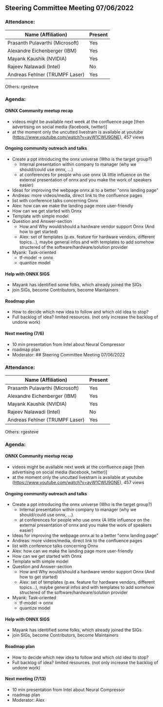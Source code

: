 ## Steering Committee Meeting 07/06/2022

### Attendance:

| Name (Affiliation)              | Present  |
| ------------------------------- | -------- |
| Prasanth Pulavarthi (Microsoft) | Yes   |
| Alexandre Eichenberger (IBM)    | Yes    |
| Mayank Kaushik (NVIDIA)         | Yes   |
| Rajeev Nalawadi (Intel)         | No   |
| Andreas Fehlner (TRUMPF Laser)  | Yes   |

Others: 
rgesteve

### Agenda:
  #### ONNX Community meetup recap
  - videos might be available next week at the confluence page [then advertising on social media (facebook, twitter)]
  - at the moment only the uncutted livestram is available at youtube (https://www.youtube.com/watch?v=ayW1CWU9GNE), 457 views

  #### Ongoing community outreach and talks
  - Create a ppt introducing the onnx universe (Who is the target group?)
    - Internal presentation within company to manager (why we should/could use onnx, ...)
    - at conferences for people who use onnx (A little influence on the external presentation of onnx and you make the work of speakers easier)
  - Ideas for improving the webpage onnx.ai to a better "onnx landing page"
  - Andreas: more videos/media, direct link to the confluence pages
  - list with conference talks concerning Onnx
  - Alex: how can we make the landing page more user-friendly
   - How can we get started with Onnx
   - Template with simple model
   - Question and Answer-section
     - How and Why would/should a hardware vendor support Onnx (And how to get started)
     - Alex: set of templates (p.ex. feature for hardware vendors, different topics...), maybe general infos and with templates to add somehow structered of the software/hardware/solution provider 
   - Myank: Task-oriented
     - tf-model -> onnx
     - quantize model


  
  #### Help with ONNX SIGS
  - Mayank has identified some folks, which already joined the SIGs
  - join SIGs, become Contributors, become Maintainers 

  #### Roadmap plan 
  - How to decide which new idea to follow and which old idea to stop?
  - Full backlog of idea? limited resources. (not only increase the backlog of undone work)
    
  #### Next meeting (7/6)
  - 10 min presentation from Intel about Neural Compressor
  - roadmap plan
  - Moderator: ## Steering Committee Meeting 07/06/2022

### Attendance:

| Name (Affiliation)              | Present  |
| ------------------------------- | -------- |
| Prasanth Pulavarthi (Microsoft) | Yes   |
| Alexandre Eichenberger (IBM)    | Yes    |
| Mayank Kaushik (NVIDIA)         | Yes   |
| Rajeev Nalawadi (Intel)         | No   |
| Andreas Fehlner (TRUMPF Laser)  | Yes   |

Others: 
rgesteve

### Agenda:
  #### ONNX Community meetup recap
  - videos might be available next week at the confluence page [then advertising on social media (facebook, twitter)]
  - at the moment only the uncutted livestram is available at youtube (https://www.youtube.com/watch?v=ayW1CWU9GNE), 457 views

  #### Ongoing community outreach and talks
  - Create a ppt introducing the onnx universe (Who is the target group?)
    - Internal presentation within company to manager (why we should/could use onnx, ...)
    - at conferences for people who use onnx (A little influence on the external presentation of onnx and you make the work of speakers easier)
  - Ideas for improving the webpage onnx.ai to a better "onnx landing page"
  - Andreas: more videos/media, direct link to the confluence pages
  - list with conference talks concerning Onnx
  - Alex: how can we make the landing page more user-friendly
   - How can we get started with Onnx
   - Template with simple model
   - Question and Answer-section
     - How and Why would/should a hardware vendor support Onnx (And how to get started)
     - Alex: set of templates (p.ex. feature for hardware vendors, different topics...), maybe general infos and with templates to add somehow structered of the software/hardware/solution provider 
   - Myank: Task-oriented
     - tf-model -> onnx
     - quantize model


  
  #### Help with ONNX SIGS
  - Mayank has identified some folks, which already joined the SIGs
  - join SIGs, become Contributors, become Maintainers 

  #### Roadmap plan 
  - How to decide which new idea to follow and which old idea to stop?
  - Full backlog of idea? limited resources. (not only increase the backlog of undone work)
    
  #### Next meeting (7/13)
  - 10 min presentation from Intel about Neural Compressor
  - roadmap plan
  - Moderator: Alex

